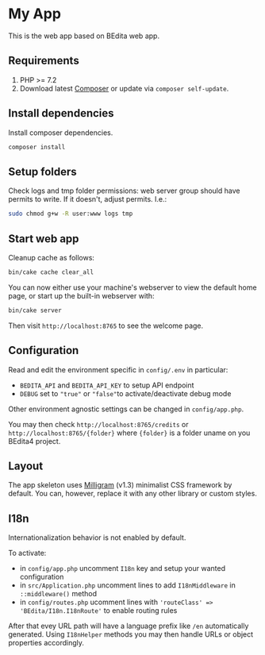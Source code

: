 # My App

This is the web app based on BEdita web app.

## Requirements

1. PHP >= 7.2
1. Download latest [Composer](https://getcomposer.org/doc/00-intro.md) or update via `composer self-update`.

## Install dependencies

Install composer dependencies.

```bash
composer install
```
## Setup folders

Check logs and tmp folder permissions: web server group should have permits to write.
If it doesn't, adjust permits. I.e.:

```bash
sudo chmod g+w -R user:www logs tmp
```

## Start web app

Cleanup cache as follows:

```bash
bin/cake cache clear_all
```

You can now either use your machine's webserver to view the default home page, or start
up the built-in webserver with:

```bash
bin/cake server
```

Then visit `http://localhost:8765` to see the welcome page.

## Configuration

Read and edit the environment specific in `config/.env` in particular:

* `BEDITA_API` and `BEDITA_API_KEY` to setup API endpoint
* `DEBUG` set to `"true"` or `"false"`to activate/deactivate debug mode

Other environment agnostic settings can be changed in `config/app.php`.

You may then check `http://localhost:8765/credits` or `http://localhost:8765/{folder}` where `{folder}` is a folder uname on you BEdita4 project.

## Layout

The app skeleton uses [Milligram](https://milligram.io/) (v1.3) minimalist CSS
framework by default. You can, however, replace it with any other library or
custom styles.

## I18n

Internationalization behavior is not enabled by default.

To activate:

* in `config/app.php` uncomment `I18n` key and setup your wanted configuration
* in `src/Application.php` uncomment lines to add `I18nMiddleware` in `::middleware()` method
* in `config/routes.php` ucomment lines with `'routeClass' => 'BEdita/I18n.I18nRoute'` to enable routing rules

After that evey URL path will have a language prefix like `/en` automatically generated.
Using `I18nHelper` methods you may then handle URLs or object properties accordingly.
